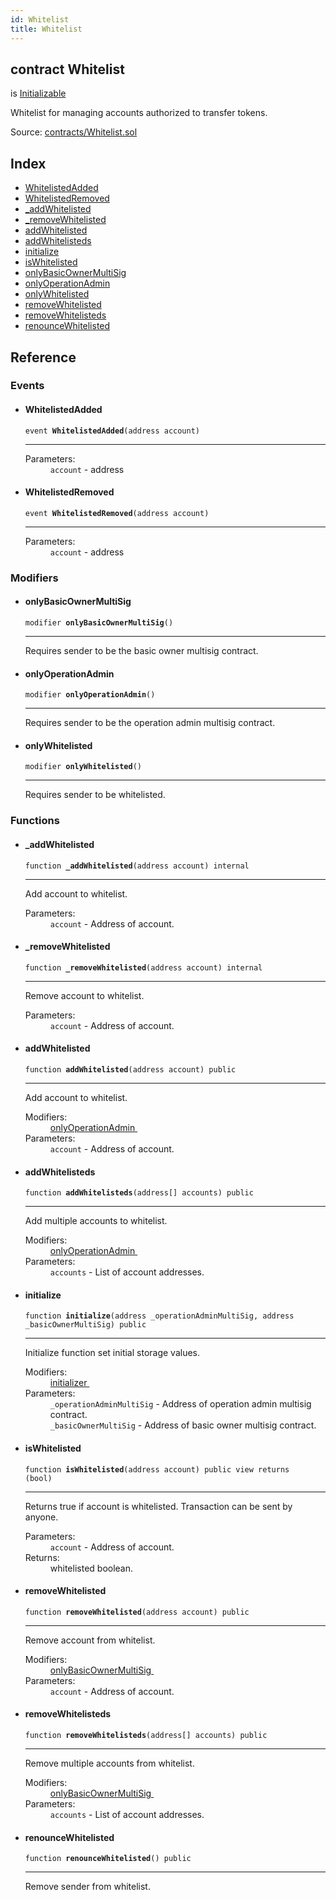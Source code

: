 ```yaml
---
id: Whitelist
title: Whitelist
---
```


<div class="contract-doc"><div class="contract"><h2 class="contract-header"><span class="contract-kind">contract</span> Whitelist</h2><p class="base-contracts"><span>is</span> <a href="es_zos-lib_contracts_Initializable.html">Initializable</a></p><p class="description">Whitelist for managing accounts authorized to transfer tokens.</p><div class="source">Source: <a href="https://github.com/levelkdev/master-property-value-token/blob/v0.1.0/contracts/Whitelist.sol" target="_blank">contracts/Whitelist.sol</a></div></div><div class="index"><h2>Index</h2><ul><li><a href="Whitelist.html#WhitelistedAdded">WhitelistedAdded</a></li><li><a href="Whitelist.html#WhitelistedRemoved">WhitelistedRemoved</a></li><li><a href="Whitelist.html#_addWhitelisted">_addWhitelisted</a></li><li><a href="Whitelist.html#_removeWhitelisted">_removeWhitelisted</a></li><li><a href="Whitelist.html#addWhitelisted">addWhitelisted</a></li><li><a href="Whitelist.html#addWhitelisteds">addWhitelisteds</a></li><li><a href="Whitelist.html#initialize">initialize</a></li><li><a href="Whitelist.html#isWhitelisted">isWhitelisted</a></li><li><a href="Whitelist.html#onlyBasicOwnerMultiSig">onlyBasicOwnerMultiSig</a></li><li><a href="Whitelist.html#onlyOperationAdmin">onlyOperationAdmin</a></li><li><a href="Whitelist.html#onlyWhitelisted">onlyWhitelisted</a></li><li><a href="Whitelist.html#removeWhitelisted">removeWhitelisted</a></li><li><a href="Whitelist.html#removeWhitelisteds">removeWhitelisteds</a></li><li><a href="Whitelist.html#renounceWhitelisted">renounceWhitelisted</a></li></ul></div><div class="reference"><h2>Reference</h2><div class="events"><h3>Events</h3><ul><li><div class="item event"><span id="WhitelistedAdded" class="anchor-marker"></span><h4 class="name">WhitelistedAdded</h4><div class="body"><code class="signature">event <strong>WhitelistedAdded</strong><span>(address account) </span></code><hr/><dl><dt><span class="label-parameters">Parameters:</span></dt><dd><div><code>account</code> - address</div></dd></dl></div></div></li><li><div class="item event"><span id="WhitelistedRemoved" class="anchor-marker"></span><h4 class="name">WhitelistedRemoved</h4><div class="body"><code class="signature">event <strong>WhitelistedRemoved</strong><span>(address account) </span></code><hr/><dl><dt><span class="label-parameters">Parameters:</span></dt><dd><div><code>account</code> - address</div></dd></dl></div></div></li></ul></div><div class="modifiers"><h3>Modifiers</h3><ul><li><div class="item modifier"><span id="onlyBasicOwnerMultiSig" class="anchor-marker"></span><h4 class="name">onlyBasicOwnerMultiSig</h4><div class="body"><code class="signature">modifier <strong>onlyBasicOwnerMultiSig</strong><span>() </span></code><hr/><div class="description"><p>Requires sender to be the basic owner multisig contract.</p></div></div></div></li><li><div class="item modifier"><span id="onlyOperationAdmin" class="anchor-marker"></span><h4 class="name">onlyOperationAdmin</h4><div class="body"><code class="signature">modifier <strong>onlyOperationAdmin</strong><span>() </span></code><hr/><div class="description"><p>Requires sender to be the operation admin multisig contract.</p></div></div></div></li><li><div class="item modifier"><span id="onlyWhitelisted" class="anchor-marker"></span><h4 class="name">onlyWhitelisted</h4><div class="body"><code class="signature">modifier <strong>onlyWhitelisted</strong><span>() </span></code><hr/><div class="description"><p>Requires sender to be whitelisted.</p></div></div></div></li></ul></div><div class="functions"><h3>Functions</h3><ul><li><div class="item function"><span id="_addWhitelisted" class="anchor-marker"></span><h4 class="name">_addWhitelisted</h4><div class="body"><code class="signature">function <strong>_addWhitelisted</strong><span>(address account) </span><span>internal </span></code><hr/><div class="description"><p>Add account to whitelist.</p></div><dl><dt><span class="label-parameters">Parameters:</span></dt><dd><div><code>account</code> - Address of account.</div></dd></dl></div></div></li><li><div class="item function"><span id="_removeWhitelisted" class="anchor-marker"></span><h4 class="name">_removeWhitelisted</h4><div class="body"><code class="signature">function <strong>_removeWhitelisted</strong><span>(address account) </span><span>internal </span></code><hr/><div class="description"><p>Remove account to whitelist.</p></div><dl><dt><span class="label-parameters">Parameters:</span></dt><dd><div><code>account</code> - Address of account.</div></dd></dl></div></div></li><li><div class="item function"><span id="addWhitelisted" class="anchor-marker"></span><h4 class="name">addWhitelisted</h4><div class="body"><code class="signature">function <strong>addWhitelisted</strong><span>(address account) </span><span>public </span></code><hr/><div class="description"><p>Add account to whitelist.</p></div><dl><dt><span class="label-modifiers">Modifiers:</span></dt><dd><a href="Whitelist.html#onlyOperationAdmin">onlyOperationAdmin </a></dd><dt><span class="label-parameters">Parameters:</span></dt><dd><div><code>account</code> - Address of account.</div></dd></dl></div></div></li><li><div class="item function"><span id="addWhitelisteds" class="anchor-marker"></span><h4 class="name">addWhitelisteds</h4><div class="body"><code class="signature">function <strong>addWhitelisteds</strong><span>(address[] accounts) </span><span>public </span></code><hr/><div class="description"><p>Add multiple accounts to whitelist.</p></div><dl><dt><span class="label-modifiers">Modifiers:</span></dt><dd><a href="Whitelist.html#onlyOperationAdmin">onlyOperationAdmin </a></dd><dt><span class="label-parameters">Parameters:</span></dt><dd><div><code>accounts</code> - List of account addresses.</div></dd></dl></div></div></li><li><div class="item function"><span id="initialize" class="anchor-marker"></span><h4 class="name">initialize</h4><div class="body"><code class="signature">function <strong>initialize</strong><span>(address _operationAdminMultiSig, address _basicOwnerMultiSig) </span><span>public </span></code><hr/><div class="description"><p>Initialize function set initial storage values.</p></div><dl><dt><span class="label-modifiers">Modifiers:</span></dt><dd><a href="es_zos-lib_contracts_Initializable.html#initializer">initializer </a></dd><dt><span class="label-parameters">Parameters:</span></dt><dd><div><code>_operationAdminMultiSig</code> - Address of operation admin multisig contract.</div><div><code>_basicOwnerMultiSig</code> - Address of basic owner multisig contract.</div></dd></dl></div></div></li><li><div class="item function"><span id="isWhitelisted" class="anchor-marker"></span><h4 class="name">isWhitelisted</h4><div class="body"><code class="signature">function <strong>isWhitelisted</strong><span>(address account) </span><span>public </span><span>view </span><span>returns  (bool) </span></code><hr/><div class="description"><p>Returns true if account is whitelisted. Transaction can be sent by anyone.</p></div><dl><dt><span class="label-parameters">Parameters:</span></dt><dd><div><code>account</code> - Address of account.</div></dd><dt><span class="label-return">Returns:</span></dt><dd>whitelisted boolean.</dd></dl></div></div></li><li><div class="item function"><span id="removeWhitelisted" class="anchor-marker"></span><h4 class="name">removeWhitelisted</h4><div class="body"><code class="signature">function <strong>removeWhitelisted</strong><span>(address account) </span><span>public </span></code><hr/><div class="description"><p>Remove account from whitelist.</p></div><dl><dt><span class="label-modifiers">Modifiers:</span></dt><dd><a href="Whitelist.html#onlyBasicOwnerMultiSig">onlyBasicOwnerMultiSig </a></dd><dt><span class="label-parameters">Parameters:</span></dt><dd><div><code>account</code> - Address of account.</div></dd></dl></div></div></li><li><div class="item function"><span id="removeWhitelisteds" class="anchor-marker"></span><h4 class="name">removeWhitelisteds</h4><div class="body"><code class="signature">function <strong>removeWhitelisteds</strong><span>(address[] accounts) </span><span>public </span></code><hr/><div class="description"><p>Remove multiple accounts from whitelist.</p></div><dl><dt><span class="label-modifiers">Modifiers:</span></dt><dd><a href="Whitelist.html#onlyBasicOwnerMultiSig">onlyBasicOwnerMultiSig </a></dd><dt><span class="label-parameters">Parameters:</span></dt><dd><div><code>accounts</code> - List of account addresses.</div></dd></dl></div></div></li><li><div class="item function"><span id="renounceWhitelisted" class="anchor-marker"></span><h4 class="name">renounceWhitelisted</h4><div class="body"><code class="signature">function <strong>renounceWhitelisted</strong><span>() </span><span>public </span></code><hr/><div class="description"><p>Remove sender from whitelist.</p></div></div></div></li></ul></div></div></div>
